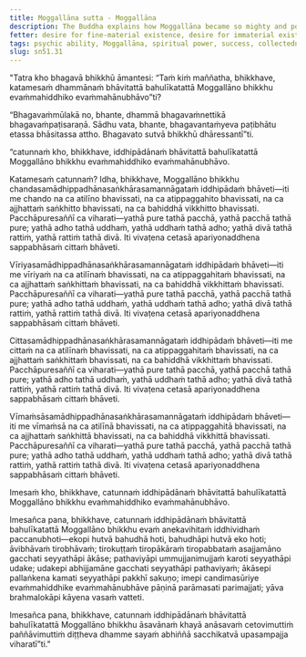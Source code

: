 ```yaml
---
title: Moggallāna sutta - Moggallāna
description: The Buddha explains how Moggallāna became so mighty and powerful through the development and frequent practice of the four bases of psychic ability.
fetter: desire for fine-material existence, desire for immaterial existence, conceit, restlessness, ignorance
tags: psychic ability, Moggallāna, spiritual power, success, collectedness, aspiration, persistence, energy, mind, investigation, reflection, close examination, analysis, sn, sn45-56, sn51
slug: sn51.31
---
```


"Tatra kho bhagavā bhikkhū āmantesi: “Taṁ kiṁ maññatha, bhikkhave, katamesaṁ dhammānaṁ bhāvitattā bahulīkatattā Moggallāno bhikkhu evaṁmahiddhiko evaṁmahānubhāvo”ti?

“Bhagavaṁmūlakā no, bhante, dhammā bhagavaṁnettikā bhagavaṁpaṭisaraṇā. Sādhu vata, bhante, bhagavantaṁyeva paṭibhātu etassa bhāsitassa attho. Bhagavato sutvā bhikkhū dhāressantī”ti.

“catunnaṁ kho, bhikkhave, iddhipādānaṁ bhāvitattā bahulīkatattā Moggallāno bhikkhu evaṁmahiddhiko evaṁmahānubhāvo.

Katamesaṁ catunnaṁ? Idha, bhikkhave, Moggallāno bhikkhu chandasamādhippadhānasaṅkhārasamannāgataṁ iddhipādaṁ bhāveti—iti me chando na ca atilīno bhavissati, na ca atippaggahito bhavissati, na ca ajjhattaṁ saṅkhitto bhavissati, na ca bahiddhā vikkhitto bhavissati. Pacchāpuresaññī ca viharati—yathā pure tathā pacchā, yathā pacchā tathā pure; yathā adho tathā uddhaṁ, yathā uddhaṁ tathā adho; yathā divā tathā rattiṁ, yathā rattiṁ tathā divā. Iti vivaṭena cetasā apariyonaddhena sappabhāsaṁ cittaṁ bhāveti.

Vīriyasamādhippadhānasaṅkhārasamannāgataṁ iddhipādaṁ bhāveti—iti me vīriyaṁ na ca atilīnaṁ bhavissati, na ca atippaggahitaṁ bhavissati, na ca ajjhattaṁ saṅkhittaṁ bhavissati, na ca bahiddhā vikkhittaṁ bhavissati. Pacchāpuresaññī ca viharati—yathā pure tathā pacchā, yathā pacchā tathā pure; yathā adho tathā uddhaṁ, yathā uddhaṁ tathā adho; yathā divā tathā rattiṁ, yathā rattiṁ tathā divā. Iti vivaṭena cetasā apariyonaddhena sappabhāsaṁ cittaṁ bhāveti.

Cittasamādhippadhānasaṅkhārasamannāgataṁ iddhipādaṁ bhāveti—iti me cittaṁ na ca atilīnaṁ bhavissati, na ca atippaggahitaṁ bhavissati, na ca ajjhattaṁ saṅkhittaṁ bhavissati, na ca bahiddhā vikkhittaṁ bhavissati. Pacchāpuresaññī ca viharati—yathā pure tathā pacchā, yathā pacchā tathā pure; yathā adho tathā uddhaṁ, yathā uddhaṁ tathā adho; yathā divā tathā rattiṁ, yathā rattiṁ tathā divā. Iti vivaṭena cetasā apariyonaddhena sappabhāsaṁ cittaṁ bhāveti.

Vīmaṁsāsamādhippadhānasaṅkhārasamannāgataṁ iddhipādaṁ bhāveti—iti me vīmaṁsā na ca atilīnā bhavissati, na ca atippaggahitā bhavissati, na ca ajjhattaṁ saṅkhittā bhavissati, na ca bahiddhā vikkhittā bhavissati. Pacchāpuresaññī ca viharati—yathā pure tathā pacchā, yathā pacchā tathā pure; yathā adho tathā uddhaṁ, yathā uddhaṁ tathā adho; yathā divā tathā rattiṁ, yathā rattiṁ tathā divā. Iti vivaṭena cetasā apariyonaddhena sappabhāsaṁ cittaṁ bhāveti.

Imesaṁ kho, bhikkhave, catunnaṁ iddhipādānaṁ bhāvitattā bahulīkatattā Moggallāno bhikkhu evaṁmahiddhiko evaṁmahānubhāvo.

Imesañca pana, bhikkhave, catunnaṁ iddhipādānaṁ bhāvitattā bahulīkatattā Moggallāno bhikkhu evaṁ anekavihitaṁ iddhividhaṁ paccanubhoti—ekopi hutvā bahudhā hoti, bahudhāpi hutvā eko hoti; āvibhāvaṁ tirobhāvaṁ; tirokuṭṭaṁ tiropākāraṁ tiropabbataṁ asajjamāno gacchati seyyathāpi ākāse; pathaviyāpi ummujjanimujjaṁ karoti seyyathāpi udake; udakepi abhijjamāne gacchati seyyathāpi pathaviyaṁ; ākāsepi pallaṅkena kamati seyyathāpi pakkhī sakuṇo; imepi candimasūriye evaṁmahiddhike evaṁmahānubhāve pāṇinā parāmasati parimajjati; yāva brahmalokāpi kāyena vasaṁ vatteti.

Imesañca pana, bhikkhave, catunnaṁ iddhipādānaṁ bhāvitattā bahulīkatattā Moggallāno bhikkhu āsavānaṁ khayā anāsavaṁ cetovimuttiṁ paññāvimuttiṁ diṭṭheva dhamme sayaṁ abhiññā sacchikatvā upasampajja viharatī”ti."

